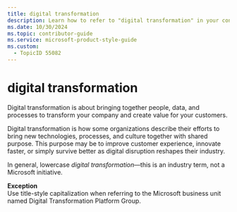 ```yaml
---
title: digital transformation
description: Learn how to refer to "digital transformation" in your content.
ms.date: 10/30/2024
ms.topic: contributor-guide
ms.service: microsoft-product-style-guide
ms.custom:
  - TopicID 55082
---
```



# digital transformation

Digital transformation is about bringing together people, data, and processes to transform your company and create value for your customers.

Digital transformation is how some organizations describe their efforts to bring new technologies, processes, and culture together with shared purpose. This purpose may be to improve customer experience, innovate faster, or simply survive better as digital disruption reshapes their industry. 

In general, lowercase *digital transformation*—this is an industry term, not a Microsoft initiative.

**Exception**  
Use title-style capitalization when referring to the Microsoft business unit named Digital Transformation Platform Group.

